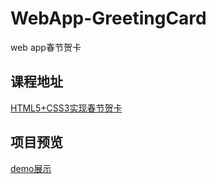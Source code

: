 # WebApp-GreetingCard
web app春节贺卡

## 课程地址
[HTML5+CSS3实现春节贺卡](https://www.imooc.com/learn/597)

## 项目预览
[demo展示](http://janey02.github.io/WebApp-GreetingCard/)
